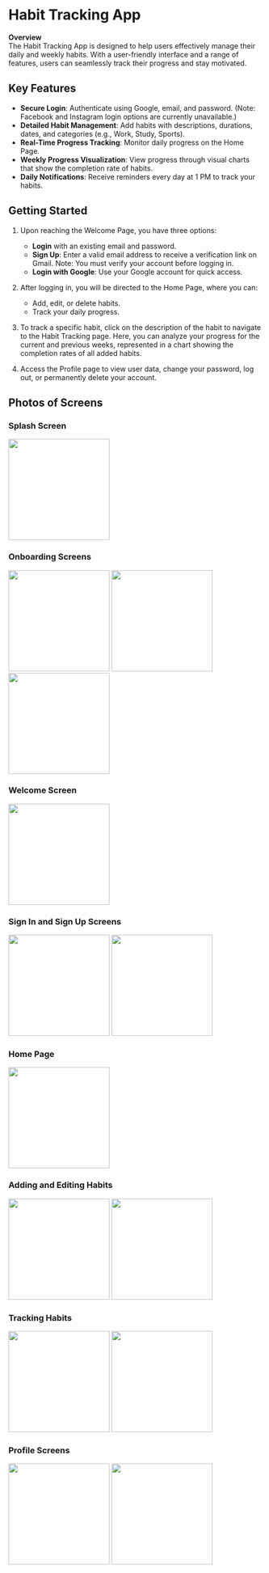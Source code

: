 # Habit Tracking App

**Overview**  
The Habit Tracking App is designed to help users effectively manage their daily and weekly habits. With a user-friendly interface and a range of features, users can seamlessly track their progress and stay motivated.

## Key Features
- **Secure Login**: Authenticate using Google, email, and password. (Note: Facebook and Instagram login options are currently unavailable.)
- **Detailed Habit Management**: Add habits with descriptions, durations, dates, and categories (e.g., Work, Study, Sports).
- **Real-Time Progress Tracking**: Monitor daily progress on the Home Page.
- **Weekly Progress Visualization**: View progress through visual charts that show the completion rate of habits.
- **Daily Notifications**: Receive reminders every day at 1 PM to track your habits.

## Getting Started
1. Upon reaching the Welcome Page, you have three options:
   - **Login** with an existing email and password.
   - **Sign Up**: Enter a valid email address to receive a verification link on Gmail. Note: You must verify your account before logging in.
   - **Login with Google**: Use your Google account for quick access.

2. After logging in, you will be directed to the Home Page, where you can:
   - Add, edit, or delete habits.
   - Track your daily progress.

3. To track a specific habit, click on the description of the habit to navigate to the Habit Tracking page. Here, you can analyze your progress for the current and previous weeks, represented in a chart showing the completion rates of all added habits.

4. Access the Profile page to view user data, change your password, log out, or permanently delete your account.

## Photos of Screens

### Splash Screen
<p float="left">
  <img src="screenshots/splash.png" width="200" />
</p>

### Onboarding Screens
<p float="left">
  <img src="screenshots/onboarding1.png" width="200" />
  <img src="screenshots/onboarding2.png" width="200" />
  <img src="screenshots/onboarding3.png" width="200" />
</p>

### Welcome Screen
<p float="left">
  <img src="screenshots/welcome.png" width="200" />
</p>

### Sign In and Sign Up Screens
<p float="left">
  <img src="screenshots/signin.png" width="200" />
  <img src="screenshots/signup.png" width="200" />
</p>

### Home Page
<p float="left">
  <img src="screenshots/home page.png" width="200" />
</p>

### Adding and Editing Habits
<p float="left">
  <img src="screenshots/add habit.png" width="200" />
  <img src="screenshots/edit habit.png" width="200" />
</p>

### Tracking Habits
<p float="left">
  <img src="screenshots/track habit.png" width="200" />
  <img src="screenshots/tracking.png" width="200" />
</p>

### Profile Screens
<p float="left">
  <img src="screenshots/profile 1.png" width="200" />
  <img src="screenshots/profile 2.png" width="200" />
</p>
